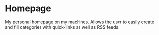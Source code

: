 # Homepage
My personal homepage on my machines. 
Allows the user to easily create and fill categories with quick-links as well as RSS feeds.
